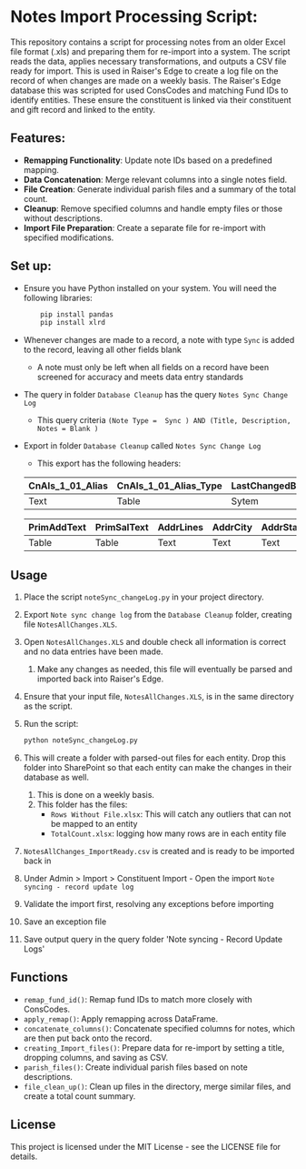 # Notes Import Processing Script:

This repository contains a script for processing notes from an older Excel file format (.xls) and preparing them for re-import into a system. The script reads the data, applies necessary transformations, and outputs a CSV file ready for import. This is used in Raiser's Edge to create a log file on the record of when changes are made on a weekly basis. The Raiser's Edge database this was scripted for used ConsCodes and matching Fund IDs to identify entities. These ensure the constituent is linked via their constituent and gift record and linked to the entity.

## Features:

- **Remapping Functionality**: Update note IDs based on a predefined mapping.
- **Data Concatenation**: Merge relevant columns into a single notes field.
- **File Creation**: Generate individual parish files and a summary of the total count.
- **Cleanup**: Remove specified columns and handle empty files or those without descriptions.
- **Import File Preparation**: Create a separate file for re-import with specified modifications.

## Set up:

* Ensure you have Python installed on your system. You will need the following libraries: 
  ```sh
      pip install pandas
      pip install xlrd
* Whenever changes are made to a record, a note with type `Sync` is added to the record, leaving all other fields blank
     * A note must only be left when all fields on a record have been screened for accuracy and meets data entry standards
* The query in folder `Database Cleanup` has the query `Notes Sync Change Log`
   * This query criteria `(Note Type =  Sync ) AND (Title, Description, Notes = Blank )`
* Export in folder `Database Cleanup` called `Notes Sync Change Log`
   * This export has the following headers:

   | CnAls_1_01_Alias | CnAls_1_01_Alias_Type | LastChangedBy | DateLastChange | ConsID | IsInactive | Deceased | DeceasedDate | Gender | Titl1 | FirstName | MiddleName | LastName | Suffix | MrtlStat | MaidenName | Bday | SRConsID | SRInactive | SRDeceased |    SRDeceasedDate | SRGender | SRTitl1 | SRFirstName | SRMiddleName | SRLastName | SRSuffix | SRMrtlStat | SRMaidenName |
   | ----------------- | --------------------- | ------------- | -------------- | ------ | ---------- | -------- | ------------- | ------ | ----- | --------- | ---------- | -------- | ------ | -------- | ---------- | ---- | -------- | ---------- | ---------- | -------------- | -------- | ------- | ----------- | ------------ | ---------- | -------- | ----------- | ------------- |
   | Text              | Table                 | Sytem         | Date           | Text   | TF         | TF       | Date          | Table  | Table | Text      | Text       | Text     | Table  | Table    | Text       | Date | Text     | TF         | TF         | Date             | Table    | Table   | Text        | Text         | Table      | Table    | Text       | Text         |

   | PrimAddText | PrimSalText | AddrLines | AddrCity | AddrState | AddrZIP | CnNote_1_01_Type | CnNote_1_01_Title | CnNote_1_01_Description | CnNote_1_01_Import_ID | ConsCode_Long | ConsCode_Short | ConsCode_StartDate | ConsCode_EndDate | ConsCode_Long_1 |    ConsCode_Short_1 | ConsCode_StartDate_1 | ConsCode_EndDate_1 | ConsCode_Long_2 | ConsCode_Short_2 | ConsCode_StartDate_2 | ConsCode_EndDate_2 | LastFundIDDesc | LastFundID |
   | --------- | ----------- | --------- | -------- | --------- | -------- | ----------------- | ----------------- | ----------------------- | --------------------- | ------------- | -------------- | ------------------ | ---------------- | -------------- | ---------------- | ------------------- | ----------------- | -------------- | ---------------- | ------------------- | ----------------- | --------------- | --------- |
   | Table     | Table       | Text      | Text     | Text      | Table    | Text              | Table             | Text                    | Text                  | System        | Table          | Table              | Date             | Date           | Table            | Table               | Date              | Date            | Table             | Table                | Date                   | Table             | Text      |




## Usage

1. Place the script `noteSync_changeLog.py` in your project directory.
2. Export `Note sync change log` from the `Database Cleanup` folder, creating file `NotesAllChanges.XLS`.
3. Open `NotesAllChanges.XLS` and double check all information is correct and no data entries have been made.
   1. Make any changes as needed, this file will eventually be parsed and imported back into Raiser's Edge.
5. Ensure that your input file, `NotesAllChanges.XLS`, is in the same directory as the script.
6. Run the script:
   ```sh
   python noteSync_changeLog.py
7. This will create a folder with parsed-out files for each entity. Drop this folder into SharePoint so that each entity can make the changes in their database as well.
   1. This is done on a weekly basis.
   2. This folder has the files:
      * `Rows Without File.xlsx`: This will catch any outliers that can not be mapped to an entity
      * `TotalCount.xlsx`: logging how many rows are in each entity file
      
8. `NotesAllChanges_ImportReady.csv` is created and is ready to be imported back in
9.  Under Admin > Import > Constituent Import  - Open the import `Note syncing - record update log`
   1. Validate the import first, resolving any exceptions before importing
   2. Save an exception file
   3. Save output query in the query folder 'Note syncing - Record Update Logs'
   

## Functions

- `remap_fund_id()`: Remap fund IDs to match more closely with ConsCodes.
- `apply_remap()`: Apply remapping across DataFrame.
- `concatenate_columns()`: Concatenate specified columns for notes, which are then put back onto the record.
- `creating_Import_files()`: Prepare data for re-import by setting a title, dropping columns, and saving as CSV.
- `parish_files()`: Create individual parish files based on note descriptions.
- `file_clean_up()`: Clean up files in the directory, merge similar files, and create a total count summary.

## License

This project is licensed under the MIT License - see the LICENSE file for details.
